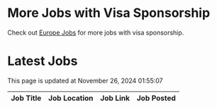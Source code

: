 # More Jobs with Visa Sponsorship

Check out [Europe Jobs](https://github.com/sureshparimi/europejobs#latest-jobs) for more jobs with visa sponsorship.

# Latest Jobs

This page is updated at November 26, 2024 01:55:07

| Job Title | Job Location | Job Link | Job Posted |
| --- | --- | --- | --- |
